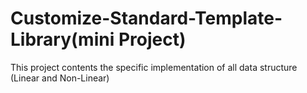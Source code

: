 # Customize-Standard-Template-Library(mini Project)
This project contents the specific implementation  of all data structure (Linear and Non-Linear)
